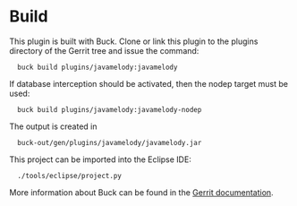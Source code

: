 Build
=====

This plugin is built with Buck.
Clone or link this plugin to the plugins directory of the Gerrit tree
and issue the command:

```
  buck build plugins/javamelody:javamelody
```

If database interception should be activated, then the nodep target
must be used:

```
  buck build plugins/javamelody:javamelody-nodep
```

The output is created in

```
  buck-out/gen/plugins/javamelody/javamelody.jar
```

This project can be imported into the Eclipse IDE:

```
  ./tools/eclipse/project.py
```

More information about Buck can be found in the [Gerrit
documentation](../../../Documentation/dev-buck.html).
